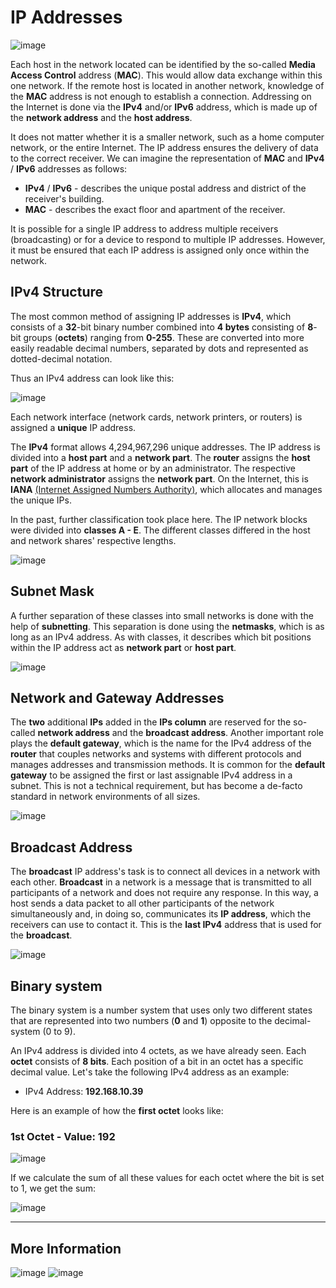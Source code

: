 # IP Addresses

![image](https://github.com/user-attachments/assets/8f02fbc9-f541-4503-95c5-15f80290e7fe)

Each host in the network located can be identified by the so-called **Media Access Control** address (**MAC**). This would allow data exchange within this one network. If the remote host is located in another network, knowledge of the **MAC** address is not enough to establish a connection. Addressing on the Internet is done via the **IPv4** and/or **IPv6** address, which is made up of the **network address** and the **host address**.

It does not matter whether it is a smaller network, such as a home computer network, or the entire Internet. The IP address ensures the delivery of data to the correct receiver. We can imagine the representation of **MAC** and **IPv4** / **IPv6** addresses as follows:

- **IPv4** / **IPv6** - describes the unique postal address and district of the receiver's building.
- **MAC** - describes the exact floor and apartment of the receiver.

It is possible for a single IP address to address multiple receivers (broadcasting) or for a device to respond to multiple IP addresses. However, it must be ensured that each IP address is assigned only once within the network.


## IPv4 Structure

The most common method of assigning IP addresses is **IPv4**, which consists of a **32**-bit binary number combined into **4 bytes** consisting of **8**-bit groups (**octets**) ranging from **0-255**. These are converted into more easily readable decimal numbers, separated by dots and represented as dotted-decimal notation.

Thus an IPv4 address can look like this:

![image](https://github.com/user-attachments/assets/334ea9cf-20b4-4607-93d0-9c6d4e8c0b4f)

Each network interface (network cards, network printers, or routers) is assigned a **unique** IP address.


The **IPv4** format allows 4,294,967,296 unique addresses. The IP address is divided into a **host part** and a **network part**. The **router** assigns the **host part** of the IP address at home or by an administrator. The respective **network administrator** assigns the **network part**. On the Internet, this is **IANA** [(Internet Assigned Numbers Authority)](https://www.iana.org/), which allocates and manages the unique IPs.

In the past, further classification took place here. The IP network blocks were divided into **classes A - E**. The different classes differed in the host and network shares' respective lengths.

![image](https://github.com/user-attachments/assets/dde16279-abf2-4a23-8346-024cd3697967)

## Subnet Mask

A further separation of these classes into small networks is done with the help of **subnetting**. This separation is done using the **netmasks**, which is as long as an IPv4 address. As with classes, it describes which bit positions within the IP address act as **network part** or **host part**.

![image](https://github.com/user-attachments/assets/3bd8ab9b-0390-45a1-9c78-3752a2fd13e4)

## Network and Gateway Addresses

The **two** additional **IPs** added in the **IPs column** are reserved for the so-called **network address** and the **broadcast address**. Another important role plays the **default gateway**, which is the name for the IPv4 address of the **router** that couples networks and systems with different protocols and manages addresses and transmission methods. It is common for the **default gateway** to be assigned the first or last assignable IPv4 address in a subnet. This is not a technical requirement, but has become a de-facto standard in network environments of all sizes.

![image](https://github.com/user-attachments/assets/334d9561-5166-478b-8781-dc6a4d8d1770)

## Broadcast Address

The **broadcast** IP address's task is to connect all devices in a network with each other. **Broadcast** in a network is a message that is transmitted to all participants of a network and does not require any response. In this way, a host sends a data packet to all other participants of the network simultaneously and, in doing so, communicates its **IP address**, which the receivers can use to contact it. This is the **last IPv4** address that is used for the **broadcast**.

![image](https://github.com/user-attachments/assets/5d0bd1d0-1668-498c-ab2a-5b184df72006)

## Binary system

The binary system is a number system that uses only two different states that are represented into two numbers (**0** and **1**) opposite to the decimal-system (0 to 9).

An IPv4 address is divided into 4 octets, as we have already seen. Each **octet** consists of **8 bits**. Each position of a bit in an octet has a specific decimal value. Let's take the following IPv4 address as an example:

- IPv4 Address: **192.168.10.39**

Here is an example of how the **first octet** looks like:

### 1st Octet - Value: 192

![image](https://github.com/user-attachments/assets/eeb5b750-49e5-4c6c-aaee-2dfb9dce7bd4)

If we calculate the sum of all these values for each octet where the bit is set to 1, we get the sum:

![image](https://github.com/user-attachments/assets/a00ca544-6c45-4775-9fec-8a03162df9c4)



---
## More Information

![image](https://github.com/user-attachments/assets/d5addb2e-2af9-4fde-a069-16b1f43bc24e)
![image](https://github.com/user-attachments/assets/ec4b8467-1470-447d-a679-11ed75f212e0)

